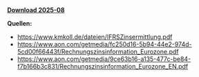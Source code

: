 [**Download 2025-08**](https://downgit.github.io/#/home?url=https://github.com/GeorgGoldbach/Zinsarchiv/tree/master/2025-08)

**Quellen:**
* https://www.kmkoll.de/dateien/IFRSZinsermittlung.pdf
* https://www.aon.com/getmedia/fc250d16-5b94-44e2-974d-5cd00f66443f/Rechnungszinsinformation_Eurozone.pdf
* https://www.aon.com/getmedia/9ce63b16-a135-477c-be84-f7b166b3c831/Rechnungszinsinformation_Eurozone_EN.pdf
